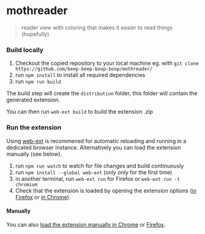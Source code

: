 # mothreader

> reader view with coloring that makes it easier to read things (hopefully)

### Build locally

1. Checkout the copied repository to your local machine eg. with `git clone https://github.com/beep-beep-boop-boop/mothreader/`
1. run `npm install` to install all required dependencies
1. run `npm run build`

The build step will create the `distribution` folder, this folder will contain the generated extension.

You can then run `web-ext build` to build the extension .zip

### Run the extension

Using [web-ext](https://extensionworkshop.com/documentation/develop/getting-started-with-web-ext/) is recommened for automatic reloading and running in a dedicated browser instance. Alternatively you can load the extension manually (see below).

1. run `npm run watch` to watch for file changes and build continuously
1. run `npm install --global web-ext` (only only for the first time)
1. in another terminal, run `web-ext run` for Firefox or `web-ext run -t chromium`
1. Check that the extension is loaded by opening the extension options ([in Firefox](media/extension_options_firefox.png) or [in Chrome](media/extension_options_chrome.png)).

#### Manually

You can also [load the extension manually in Chrome](https://www.smashingmagazine.com/2017/04/browser-extension-edge-chrome-firefox-opera-brave-vivaldi/#google-chrome-opera-vivaldi) or [Firefox](https://www.smashingmagazine.com/2017/04/browser-extension-edge-chrome-firefox-opera-brave-vivaldi/#mozilla-firefox).

